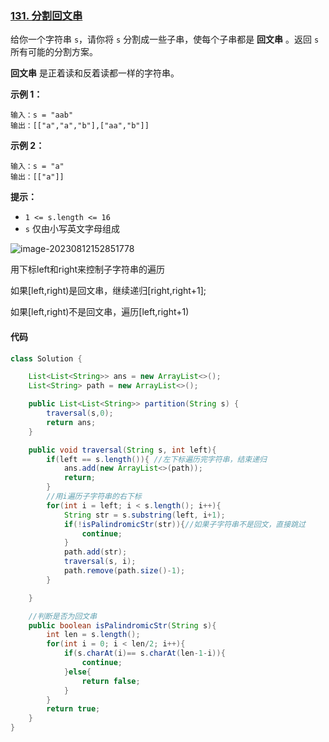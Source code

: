 ### [131. 分割回文串](https://leetcode.cn/problems/palindrome-partitioning/)

给你一个字符串 `s`，请你将 `s` 分割成一些子串，使每个子串都是 **回文串** 。返回 `s` 所有可能的分割方案。

**回文串** 是正着读和反着读都一样的字符串。

 

**示例 1：**

```
输入：s = "aab"
输出：[["a","a","b"],["aa","b"]]
```

**示例 2：**

```
输入：s = "a"
输出：[["a"]]
```

 

**提示：**

- `1 <= s.length <= 16`
- `s` 仅由小写英文字母组成

![image-20230812152851778](https://palepics.oss-cn-guangzhou.aliyuncs.com/img/image-20230812152851778.png)

用下标left和right来控制子字符串的遍历

如果[left,right)是回文串，继续递归[right,right+1];

如果[left,right)不是回文串，遍历[left,right+1)



#### 代码

```java
class Solution {

    List<List<String>> ans = new ArrayList<>();
    List<String> path = new ArrayList<>();

    public List<List<String>> partition(String s) {
        traversal(s,0);
        return ans;
    }

    public void traversal(String s, int left){
        if(left == s.length()){ //左下标遍历完字符串，结束递归
            ans.add(new ArrayList<>(path));
            return;
        }
        //用i遍历子字符串的右下标
        for(int i = left; i < s.length(); i++){
            String str = s.substring(left, i+1);
            if(!isPalindromicStr(str)){//如果子字符串不是回文，直接跳过
                continue;
            }
            path.add(str);
            traversal(s, i);
            path.remove(path.size()-1);
        }

    }

    //判断是否为回文串
    public boolean isPalindromicStr(String s){
        int len = s.length();
        for(int i = 0; i < len/2; i++){
            if(s.charAt(i)== s.charAt(len-1-i)){
                continue;
            }else{
                return false;
            }
        }
        return true;
    }
}
```

